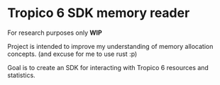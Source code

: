 # Tropico 6 SDK memory reader

For research purposes only 
**WIP**

Project is intended to improve my understanding of memory allocation concepts. (and excuse for me to use rust :p)

Goal is to create an SDK for interacting with Tropico 6 resources and statistics. 
